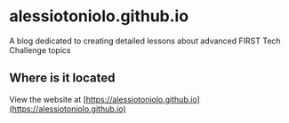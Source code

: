 # alessiotoniolo.github.io
A blog dedicated to creating detailed lessons about advanced FIRST Tech Challenge topics

## Where is it located
View the website at [https://alessiotoniolo.github.io](https://alessiotoniolo.github.io)
